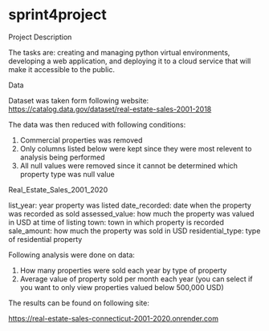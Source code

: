 # sprint4project

Project Description

The tasks are: creating and managing python virtual environments, developing a web application, and deploying it to a cloud service that will make it accessible to the public.

Data

Dataset was taken form following website:
https://catalog.data.gov/dataset/real-estate-sales-2001-2018

The data was then reduced with following conditions:

1. Commercial properties was removed
2. Only columns listed below were kept since they were most relevent to analysis being performed
3. All null values were removed since it cannot be determined which property type was null value

Real_Estate_Sales_2001_2020

list_year:          year property was listed
date_recorded:      date when the property was recorded as sold
assessed_value:     how much the property was valued in USD at time of listing
town:               town in which property is recorded
sale_amount:        how much the property was sold in USD
residential_type:   type of residential property


Following analysis were done on data:

1. How many properties were sold each year by type of property
2. Average value of property sold per month each year (you can select if you want to only view properties valued below 500,000 USD)

The results can be found on following site:

https://real-estate-sales-connecticut-2001-2020.onrender.com